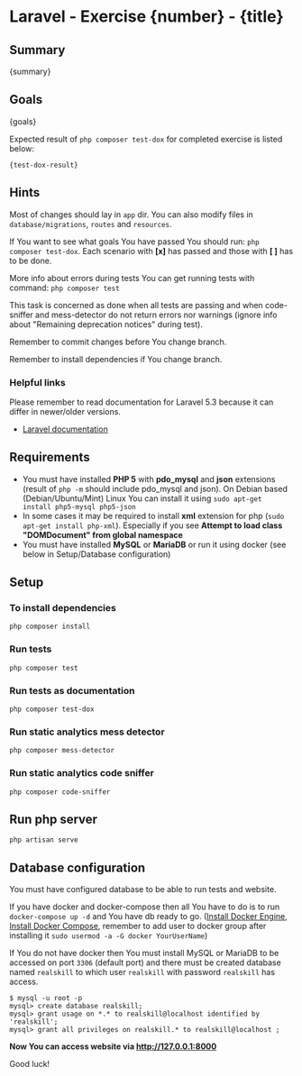 # Laravel - Exercise {number} - {title}


## Summary

{summary}


## Goals

{goals}

Expected result of `php composer test-dox` for completed exercise is listed below:
```
{test-dox-result}
```


## Hints

Most of changes should lay in `app` dir. You can also modify files in `database/migrations`, `routes` and `resources`.

If You want to see what goals You have passed You should run: `php composer test-dox`. Each scenario with **[x]** has passed and those with **[ ]** has to be done.

More info about errors during tests You can get running tests with command: `php composer test`

This task is concerned as done when all tests are passing and when code-sniffer and mess-detector do not return errors nor warnings (ignore info about "Remaining deprecation notices" during test).

Remember to commit changes before You change branch.

Remember to install dependencies if You change branch.

### Helpful links

Please remember to read documentation for Laravel 5.3 because it can differ in newer/older versions.

* [Laravel documentation](https://laravel.com/docs/5.3)

## Requirements

 * You must have installed **PHP 5** with **pdo_mysql** and **json** extensions (result of `php -m` should include pdo_mysql and json). On Debian based (Debian/Ubuntu/Mint) Linux You can install it using `sudo apt-get install php5-mysql php5-json`
 * In some cases it may be required to install **xml** extension for php (`sudo apt-get install php-xml`). Especially if you see **Attempt to load class "DOMDocument" from global namespace** 
 * You must have installed **MySQL** or **MariaDB** or run it using docker (see below in Setup/Database configuration)
 
 
## Setup

### To install dependencies

    php composer install

### Run tests

    php composer test

### Run tests as documentation

    php composer test-dox
    
### Run static analytics mess detector

    php composer mess-detector
    
### Run static analytics code sniffer

    php composer code-sniffer


## Run php server

    php artisan serve
    
    
## Database configuration

You must have configured database to be able to run tests and website.

If you have docker and docker-compose then all You have to do is to run `docker-compose up -d` and You have db ready to go. ([Install Docker Engine](https://docs.docker.com/engine/installation/), [Install Docker Compose](https://docs.docker.com/compose/install/), remember to add user to docker group after installing it `sudo usermod -a -G docker YourUserName`)

If You do not have docker then You must install MySQL or MariaDB to be accessed on port `3306` (default port) and there must be created database named `realskill` to which user `realskill` with password `realskill` has access.
```
$ mysql -u root -p
mysql> create database realskill;
mysql> grant usage on *.* to realskill@localhost identified by 'realskill';
mysql> grant all privileges on realskill.* to realskill@localhost ;
```


**Now You can access website via http://127.0.0.1:8000**

Good luck!
